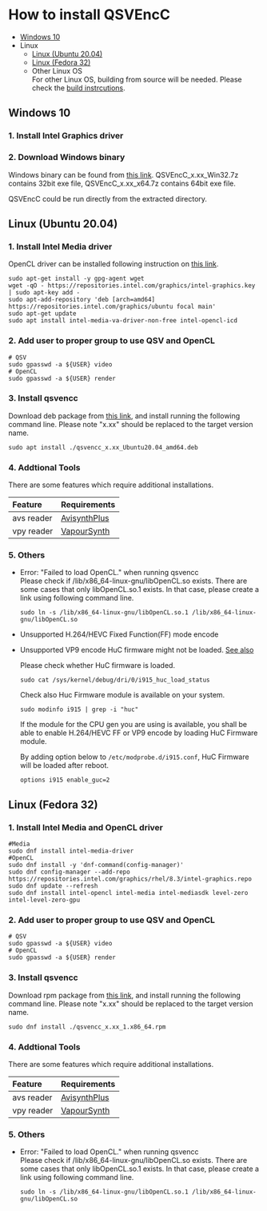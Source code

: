 
# How to install QSVEncC

- [Windows 10](./Install.en.md#windows)
- Linux
  - [Linux (Ubuntu 20.04)](./Install.en.md#linux-ubuntu-2004)
  - [Linux (Fedora 32)](./Install.en.md#linux-fedora-32)
  - Other Linux OS  
    For other Linux OS, building from source will be needed. Please check the [build instrcutions](./Build.en.md).


## Windows 10

### 1. Install Intel Graphics driver
### 2. Download Windows binary  
Windows binary can be found from [this link](https://github.com/rigaya/QSVEnc/releases). QSVEncC_x.xx_Win32.7z contains 32bit exe file, QSVEncC_x.xx_x64.7z contains 64bit exe file.

QSVEncC could be run directly from the extracted directory.
  
## Linux (Ubuntu 20.04)

### 1. Install Intel Media driver  
OpenCL driver can be installed following instruction on [this link](https://dgpu-docs.intel.com/installation-guides/ubuntu/ubuntu-focal.html).

```Shell
sudo apt-get install -y gpg-agent wget
wget -qO - https://repositories.intel.com/graphics/intel-graphics.key | sudo apt-key add -
sudo apt-add-repository 'deb [arch=amd64] https://repositories.intel.com/graphics/ubuntu focal main'
sudo apt-get update
sudo apt install intel-media-va-driver-non-free intel-opencl-icd
```

### 2. Add user to proper group to use QSV and OpenCL
```Shell
# QSV
sudo gpasswd -a ${USER} video
# OpenCL
sudo gpasswd -a ${USER} render
```

### 3. Install qsvencc
Download deb package from [this link](https://github.com/rigaya/QSVEnc/releases), and install running the following command line. Please note "x.xx" should be replaced to the target version name.

```Shell
sudo apt install ./qsvencc_x.xx_Ubuntu20.04_amd64.deb
```

### 4. Addtional Tools

There are some features which require additional installations.  

| Feature | Requirements |
|:--      |:--           |
| avs reader       | [AvisynthPlus](https://github.com/AviSynth/AviSynthPlus) |
| vpy reader       | [VapourSynth](https://www.vapoursynth.com/)              |

### 5. Others

- Error: "Failed to load OpenCL." when running qsvencc  
  Please check if /lib/x86_64-linux-gnu/libOpenCL.so exists. There are some cases that only libOpenCL.so.1 exists. In that case, please create a link using following command line.
  
  ```Shell
  sudo ln -s /lib/x86_64-linux-gnu/libOpenCL.so.1 /lib/x86_64-linux-gnu/libOpenCL.so
  ```
- Unsupported H.264/HEVC Fixed Function(FF) mode encode
- Unsupported VP9 encode
  HuC firmware might not be loaded. [See also](https://01.org/linuxgraphics/downloads/firmware)
   
  Please check whether HuC firmware is loaded.
  ```
  sudo cat /sys/kernel/debug/dri/0/i915_huc_load_status
  ```

  Check also Huc Firmware module is available on your system.
  ```
  sudo modinfo i915 | grep -i "huc"
  ```

  If the module for the CPU gen you are using is available,
  you shall be able to enable H.264/HEVC FF or VP9 encode by loading HuC Firmware module.

  By adding option below to ```/etc/modprobe.d/i915.conf```, HuC Firmware will be loaded after reboot.
  ```
  options i915 enable_guc=2
  ```

## Linux (Fedora 32)

### 1. Install Intel Media and OpenCL driver  

```Shell
#Media
sudo dnf install intel-media-driver
#OpenCL
sudo dnf install -y 'dnf-command(config-manager)'
sudo dnf config-manager --add-repo https://repositories.intel.com/graphics/rhel/8.3/intel-graphics.repo
sudo dnf update --refresh
sudo dnf install intel-opencl intel-media intel-mediasdk level-zero intel-level-zero-gpu
```
### 2. Add user to proper group to use QSV and OpenCL
```Shell
# QSV
sudo gpasswd -a ${USER} video
# OpenCL
sudo gpasswd -a ${USER} render
```

### 3. Install qsvencc
Download rpm package from [this link](https://github.com/rigaya/QSVEnc/releases), and install running the following command line. Please note "x.xx" should be replaced to the target version name.

```Shell
sudo dnf install ./qsvencc_x.xx_1.x86_64.rpm
```

### 4. Addtional Tools

There are some features which require additional installations.  

| Feature | Requirements |
|:--      |:--           |
| avs reader       | [AvisynthPlus](https://github.com/AviSynth/AviSynthPlus) |
| vpy reader       | [VapourSynth](https://www.vapoursynth.com/)              |

### 5. Others

- Error: "Failed to load OpenCL." when running qsvencc  
  Please check if /lib/x86_64-linux-gnu/libOpenCL.so exists. There are some cases that only libOpenCL.so.1 exists. In that case, please create a link using following command line.
  
  ```Shell
  sudo ln -s /lib/x86_64-linux-gnu/libOpenCL.so.1 /lib/x86_64-linux-gnu/libOpenCL.so
  ```
